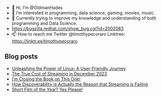 - 👋 Hi, I’m @OldmanHades
- 👀 I’m interested in programming, data science, gaming, movies, music.
- 🌱 Currently trying to improve my knowledge and understanding of both programming and Data Science.
- https://bugzilla.redhat.com/show_bug.cgi?id=2002083
- 📫 How to reach me Twitter @timothypecoraro
Linktree: https://linktr.ee/timothypecoraro

## Blog posts
<!-- BLOG-POST-LIST:START -->
- [Unleashing the Power of Linux: A User-Friendly Journey](https://medium.com/@timothypecoraro/unleashing-the-power-of-linux-a-user-friendly-journey-50953f7642d4?source=rss-5097f5c9b801------2)
- [The True Cost of Streaming in December 2023](https://medium.com/@timothypecoraro/the-true-cost-of-streaming-in-december-2023-0eae985d9c4b?source=rss-5097f5c9b801------2)
- [I’m Closing the Book on This One!](https://medium.com/@timothypecoraro/im-closing-the-book-on-this-one-815e375367a6?source=rss-5097f5c9b801------2)
- [How Discoverability is Actually the Reason that Streaming is Failing](https://medium.com/@timothypecoraro/how-discoverability-is-actually-the-reason-that-streaming-is-failing-7173603d9b9e?source=rss-5097f5c9b801------2)
- [Short Film of the Year? Yes Please!](https://medium.com/@timothypecoraro/short-film-of-the-year-yes-please-ac4395151fb3?source=rss-5097f5c9b801------2)
<!-- BLOG-POST-LIST:END -->
